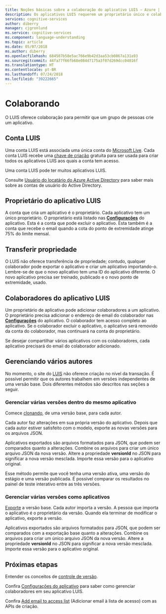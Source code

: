 ```yaml
---
title: Noções básicas sobre a colaboração do aplicativo LUIS – Azure | Microsoft Docs
description: Os aplicativos LUIS requerem um proprietário único e colaboradores opcionais.
services: cognitive-services
author: diberry
manager: cjgronlund
ms.service: cognitive-services
ms.component: language-understanding
ms.topic: article
ms.date: 05/07/2018
ms.author: diberry
ms.openlocfilehash: 684507b58e5ac766e9b42d3aa53cb0867a131a93
ms.sourcegitcommit: 44fa77f66fb68e084d7175a3f07d269dcc04016f
ms.translationtype: HT
ms.contentlocale: pt-BR
ms.lasthandoff: 07/24/2018
ms.locfileid: "39222665"
---
```

# <a name="collaborating"></a>Colaborando

O LUIS oferece colaboração para permitir que um grupo de pessoas crie um aplicativo.

## <a name="luis-account"></a>Conta LUIS
Uma conta LUIS está associada uma única conta do [Microsoft Live](https://login.live.com/). Cada conta LUIS recebe uma [chave de criação](luis-concept-keys.md#authoring-key) gratuita para ser usada para criar todos os aplicativos LUIS aos quais a conta tem acesso. 

Uma conta LUIS pode ter muitos aplicativos LUIS.

Consulte [Usuário do locatário do Azure Active Directory](luis-how-to-account-settings.md#azure-active-directory-tenant-user) para saber mais sobre as contas de usuário do Active Directory. 

## <a name="luis-app-owner"></a>Proprietário do aplicativo LUIS
A conta que cria um aplicativo é o proprietário. Cada aplicativo tem um único proprietário. O proprietário está listado nas **[Configurações](luis-how-to-collaborate.md)** do aplicativo. Esta é a conta que pode excluir o aplicativo. Esta também é a conta que recebe o email quando a cota do ponto de extremidade atinge 75% do limite mensal. 

## <a name="transfer-ownership"></a>Transferir propriedade
O LUIS não oferece transferência de propriedade; contudo, qualquer colaborador pode exportar o aplicativo e criar um aplicativo importando-o. Lembre-se de que o novo aplicativo tem uma ID do aplicativo diferente. O novo aplicativo precisa ser treinado, publicado e o novo ponto de extremidade, usado.

## <a name="luis-app-collaborators"></a>Colaboradores do aplicativo LUIS
Um proprietário de aplicativo pode adicionar colaboradores a um aplicativo. O proprietário precisa adicionar o endereço de email do colaborador nas **[Configurações](luis-how-to-collaborate.md)** do aplicativo. O colaborador tem acesso completo ao aplicativo. Se o colaborador excluir o aplicativo, o aplicativo será removido da conta do colaborador, mas continuará na conta do proprietário. 

Se desejar compartilhar vários aplicativos com os colaboradores, cada aplicativo precisará do email do colaborador adicionado. 

## <a name="managing-multiple-authors"></a>Gerenciando vários autores
No momento, o site do [LUIS](luis-reference-regions.md#luis-website) não oferece criação no nível da transação. É possível permitir que os autores trabalhem em versões independentes de uma versão base. Dois diferentes métodos são descritos nas seções a seguir.

### <a name="manage-multiple-versions-inside-the-same-app"></a>Gerenciar várias versões dentro do mesmo aplicativo
Comece [clonando](luis-how-to-manage-versions.md#clone-a-version), de uma versão base, para cada autor. 

Cada autor faz alterações em sua própria versão do aplicativo. Depois que cada autor estiver satisfeito com o modelo, exporte as novas versões para os arquivos JSON.  

Aplicativos exportados são arquivos formatados para JSON, que podem ser comparados quanto a alterações. Combine os arquivos para criar um único arquivo JSON da nova versão. Altere a propriedade **versionId** no JSON para significar a nova versão mesclada. Importe essa versão para o aplicativo original. 

Esse método permite que você tenha uma versão ativa, uma versão do estágio e uma versão publicada. É possível comparar os resultados no painel de teste interativo entre as três versões.

### <a name="manage-multiple-versions-as-apps"></a>Gerenciar várias versões como aplicativos
[Exporte](luis-how-to-manage-versions.md#export-version) a versão base. Cada autor importa a versão. A pessoa que importa o aplicativo é o proprietário da versão. Quando ela terminar de modificar o aplicativo, exporte a versão. 

Aplicativos exportados são arquivos formatados para JSON, que podem ser comparados com a exportação base quanto a alterações. Combine os arquivos para criar um único arquivo JSON da nova versão. Altere a propriedade **versionId** no JSON para significar a nova versão mesclada. Importe essa versão para o aplicativo original.

## <a name="next-steps"></a>Próximas etapas

Entender os conceitos de [controle de versão](luis-concept-version.md). 

Confira [Configurações do aplicativo](luis-how-to-collaborate.md) para saber como gerenciar colaboradores em seu aplicativo LUIS.

Confira [Add email to access list](https://westus.dev.cognitive.microsoft.com/docs/services/5890b47c39e2bb17b84a55ff/operations/58fcccdd5aca2f08a4104342) (Adicionar email à lista de acesso) com as APIs de criação.